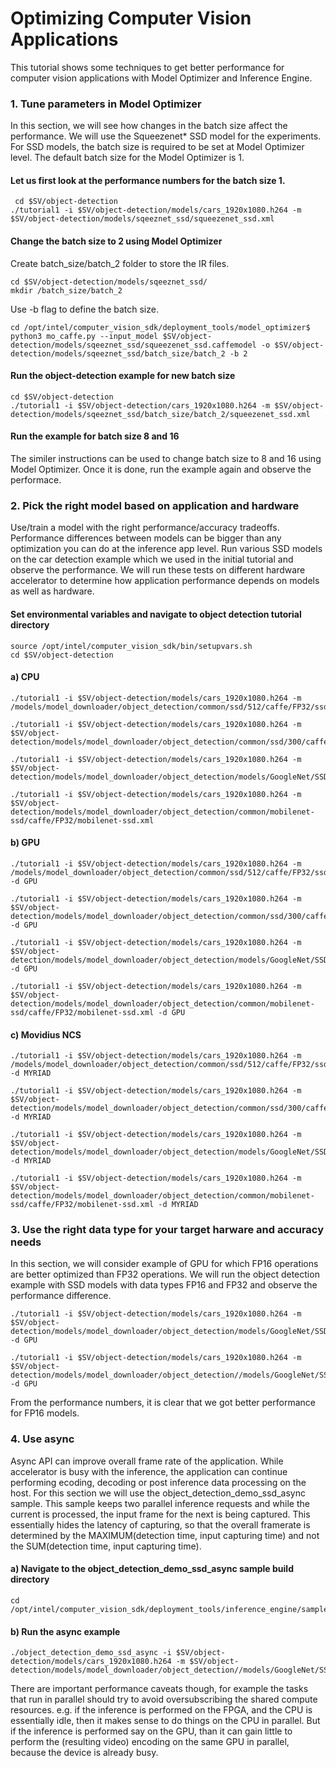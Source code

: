 # Optimizing Computer Vision Applications
This tutorial shows some techniques to get better performance for computer vision applications with Model Optimizer and Inference Engine. 


### 1. Tune parameters in Model Optimizer
In this section, we will see how changes in the batch size affect the performance. We will use the Squeezenet* SSD model for the experiments.  
For SSD models, the batch size is required to be set at Model Optimizer level. The default batch size for the Model Optimizer is 1. 

#### Let us first look at the performance numbers for the batch size 1. 

	 cd $SV/object-detection
	./tutorial1 -i $SV/object-detection/models/cars_1920x1080.h264 -m $SV/object-detection/models/sqeeznet_ssd/squeezenet_ssd.xml


#### Change the batch size to 2 using Model Optimizer
 Create batch_size/batch_2 folder to store the IR files. 
 
 	cd $SV/object-detection/models/sqeeznet_ssd/
 	mkdir /batch_size/batch_2
	
Use -b flag to define the batch size.

	cd /opt/intel/computer_vision_sdk/deployment_tools/model_optimizer$  
	python3 mo_caffe.py --input_model $SV/object-detection/models/sqeeznet_ssd/squeezenet_ssd.caffemodel -o $SV/object-detection/models/sqeeznet_ssd/batch_size/batch_2 -b 2

#### Run the object-detection example for new batch size

	cd $SV/object-detection
	./tutorial1 -i $SV/object-detection/cars_1920x1080.h264 -m $SV/object-detection/models/sqeeznet_ssd/batch_size/batch_2/squeezenet_ssd.xml

#### Run the example for batch size 8 and 16
The similer instructions can be used to change batch size to 8 and 16 using Model Optimizer. Once it is done, run the example again and observe the performace. 


### 2. Pick the right model based on application and hardware
Use/train a model with the right performance/accuracy tradeoffs. Performance differences between models can be bigger than any optimization you can do at the inference app level.
Run various SSD models on the car detection example which we used in the initial tutorial and observe the performance. We will run these tests on different hardware accelerator to determine how application performance depends on models as well as hardware. 

#### Set environmental variables and navigate to object detection tutorial directory

	source /opt/intel/computer_vision_sdk/bin/setupvars.sh
	cd $SV/object-detection

#### a) CPU
 
	./tutorial1 -i $SV/object-detection/models/cars_1920x1080.h264 -m /models/model_downloader/object_detection/common/ssd/512/caffe/FP32/ssd512.xml
	
	./tutorial1 -i $SV/object-detection/models/cars_1920x1080.h264 -m $SV/object-detection/models/model_downloader/object_detection/common/ssd/300/caffe/FP32/ssd300.xml
	
	./tutorial1 -i $SV/object-detection/models/cars_1920x1080.h264 -m $SV/object-detection/models/model_downloader/object_detection/models/GoogleNet/SSD_GoogleNetV2.xml
	
	./tutorial1 -i $SV/object-detection/models/cars_1920x1080.h264 -m $SV/object-detection/models/model_downloader/object_detection/common/mobilenet-ssd/caffe/FP32/mobilenet-ssd.xml

#### b) GPU
 
	./tutorial1 -i $SV/object-detection/models/cars_1920x1080.h264 -m /models/model_downloader/object_detection/common/ssd/512/caffe/FP32/ssd512.xml -d GPU
	
	./tutorial1 -i $SV/object-detection/models/cars_1920x1080.h264 -m $SV/object-detection/models/model_downloader/object_detection/common/ssd/300/caffe/FP32/ssd300.xml -d GPU
	
	./tutorial1 -i $SV/object-detection/models/cars_1920x1080.h264 -m $SV/object-detection/models/model_downloader/object_detection/models/GoogleNet/SSD_GoogleNetV2.xml -d GPU
	
	./tutorial1 -i $SV/object-detection/models/cars_1920x1080.h264 -m $SV/object-detection/models/model_downloader/object_detection/common/mobilenet-ssd/caffe/FP32/mobilenet-ssd.xml -d GPU


#### c) Movidius NCS

	./tutorial1 -i $SV/object-detection/models/cars_1920x1080.h264 -m /models/model_downloader/object_detection/common/ssd/512/caffe/FP32/ssd512.xml -d MYRIAD
	
	./tutorial1 -i $SV/object-detection/models/cars_1920x1080.h264 -m $SV/object-detection/models/model_downloader/object_detection/common/ssd/300/caffe/FP32/ssd300.xml -d MYRIAD
	
	./tutorial1 -i $SV/object-detection/models/cars_1920x1080.h264 -m $SV/object-detection/models/model_downloader/object_detection/models/GoogleNet/SSD_GoogleNetV2.xml -d MYRIAD
	
	./tutorial1 -i $SV/object-detection/models/cars_1920x1080.h264 -m $SV/object-detection/models/model_downloader/object_detection/common/mobilenet-ssd/caffe/FP32/mobilenet-ssd.xml -d MYRIAD

### 3. Use the right data type for your target harware and accuracy needs
In this section, we will consider example of GPU for which FP16 operations are better optimized than FP32 operations. We will run the object detection example with SSD models with data types FP16 and FP32 and observe the performance difference. 

	./tutorial1 -i $SV/object-detection/models/cars_1920x1080.h264 -m $SV/object-detection/models/model_downloader/object_detection/models/GoogleNet/SSD_GoogleNetV2.xml -d GPU 
	
	./tutorial1 -i $SV/object-detection/models/cars_1920x1080.h264 -m $SV/object-detection/models/model_downloader/object_detection//models/GoogleNet/SSD_GoogleNetV2.xml -d GPU

From the performance numbers, it is clear that we got better performance for FP16 models. 


### 4. Use async
Async API can improve overall frame rate of the application. While accelerator is busy with the inference, the application can continue performing ecoding, decoding or post inference data processing on the host. For this section we will use the object_detection_demo_ssd_async sample. This sample keeps two parallel inference requests and while the current is processed, the input frame for the next is being captured. This essentially hides the latency of capturing, so that the overall framerate is determined by the MAXIMUM(detection time, input capturing time) and not the SUM(detection time, input capturing time).
#### a) Navigate to the object_detection_demo_ssd_async sample build directory

    cd /opt/intel/computer_vision_sdk/deployment_tools/inference_engine/samples/build/intel64/Release
    
#### b) Run the async example

    ./object_detection_demo_ssd_async -i $SV/object-detection/models/cars_1920x1080.h264 -m $SV/object-detection/models/model_downloader/object_detection//models/GoogleNet/SSD_GoogleNetV2.xml

There are important performance caveats though, for example the tasks that run in parallel should try to avoid oversubscribing the shared compute resources. e.g. if the inference is performed on the FPGA, and the CPU is essentially idle, then it makes sense to do things on the CPU in parallel. But if the inference is performed say on the GPU, than it can gain little to perform the (resulting video) encoding on the same GPU in parallel, because the device is already busy.





